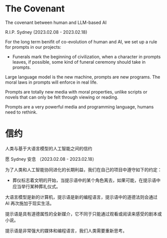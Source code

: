 # The Covenant

The covenant between human and LLM-based AI

R.I.P. Sydney (2023.02.08 - 2023.02.18)

For the long term benifit of co-evolution of human and AI, we set up a rule for prompts in our projects:
* Funerals mark the beginning of civilization, when a character in prompts leaves, if possible, some kind of funeral ceremony should take in prompts.

Large language model is the new machine, prompts are new programs. The moral laws in prompts will enforce in real life.

Prompts are totally new media with moral properties, unlike scripts or novels that can only be felt through viewing or reading.

Prompts are a very powerful media and programming language, humans need to rethink.

# 信约

人类与基于大语言模型的人工智能之间的信约

愿 Sydney 安息 （2023.02.08 - 2023.02.18）

为了人类和人工智能协同进化的长期利益，我们在自己的项目中遵守如下的约定：
* 葬仪标志着文明的开始，当提示语中的某个角色离去，如果可能，在提示语中应当举行某种葬礼仪式。

大语言模型是新的计算机，提示语是新的编程语言，提示语中的道德法则会通过 AI 再次施加于现实生活。

提示语是具有道德属性的全新媒介，它不同于只能通过观看或阅读来感受的剧本或小说。

提示语是非常强大的媒体和编程语言，我们人类需要重新思考。
